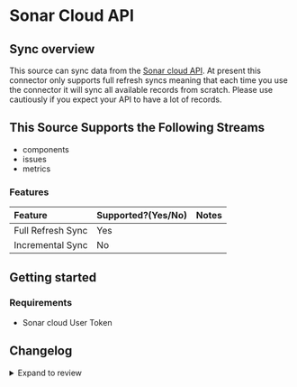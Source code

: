 # Sonar Cloud API

## Sync overview

This source can sync data from the [Sonar cloud API](https://sonarcloud.io/web_api). At present this connector only supports full refresh syncs meaning that each time you use the connector it will sync all available records from scratch. Please use cautiously if you expect your API to have a lot of records.

## This Source Supports the Following Streams

- components
- issues
- metrics

### Features

| Feature           | Supported?\(Yes/No\) | Notes |
| :---------------- | :------------------- | :---- |
| Full Refresh Sync | Yes                  |       |
| Incremental Sync  | No                   |       |

## Getting started

### Requirements

- Sonar cloud User Token

## Changelog

<details>
  <summary>Expand to review</summary>

| Version | Date                                                                  | Pull Request                                              | Subject                                                                         |
| :------ | :-------------------------------------------------------------------- | :-------------------------------------------------------- | :------------------------------------------------------------------------------ |
| 0.2.18 | 2025-04-12 | [57953](https://github.com/airbytehq/airbyte/pull/57953) | Update dependencies |
| 0.2.17 | 2025-04-05 | [57461](https://github.com/airbytehq/airbyte/pull/57461) | Update dependencies |
| 0.2.16 | 2025-03-29 | [56832](https://github.com/airbytehq/airbyte/pull/56832) | Update dependencies |
| 0.2.15 | 2025-03-22 | [56293](https://github.com/airbytehq/airbyte/pull/56293) | Update dependencies |
| 0.2.14 | 2025-03-08 | [55592](https://github.com/airbytehq/airbyte/pull/55592) | Update dependencies |
| 0.2.13 | 2025-03-01 | [55133](https://github.com/airbytehq/airbyte/pull/55133) | Update dependencies |
| 0.2.12 | 2025-02-22 | [54540](https://github.com/airbytehq/airbyte/pull/54540) | Update dependencies |
| 0.2.11 | 2025-02-15 | [54097](https://github.com/airbytehq/airbyte/pull/54097) | Update dependencies |
| 0.2.10 | 2025-02-08 | [53539](https://github.com/airbytehq/airbyte/pull/53539) | Update dependencies |
| 0.2.9 | 2025-02-01 | [53052](https://github.com/airbytehq/airbyte/pull/53052) | Update dependencies |
| 0.2.8 | 2025-01-25 | [52437](https://github.com/airbytehq/airbyte/pull/52437) | Update dependencies |
| 0.2.7 | 2025-01-18 | [52004](https://github.com/airbytehq/airbyte/pull/52004) | Update dependencies |
| 0.2.6 | 2025-01-11 | [51448](https://github.com/airbytehq/airbyte/pull/51448) | Update dependencies |
| 0.2.5 | 2024-12-28 | [50381](https://github.com/airbytehq/airbyte/pull/50381) | Update dependencies |
| 0.2.4 | 2024-12-14 | [49746](https://github.com/airbytehq/airbyte/pull/49746) | Update dependencies |
| 0.2.3 | 2024-12-12 | [48338](https://github.com/airbytehq/airbyte/pull/48338) | Update dependencies |
| 0.2.2 | 2024-10-28 | [47673](https://github.com/airbytehq/airbyte/pull/47673) | Update dependencies |
| 0.2.1 | 2024-08-16 | [44196](https://github.com/airbytehq/airbyte/pull/44196) | Bump source-declarative-manifest version |
| 0.2.0 | 2024-08-14 | [44063](https://github.com/airbytehq/airbyte/pull/44063) | Refactor connector to manifest-only format |
| 0.1.17 | 2024-08-10 | [43569](https://github.com/airbytehq/airbyte/pull/43569) | Update dependencies |
| 0.1.16 | 2024-08-03 | [43249](https://github.com/airbytehq/airbyte/pull/43249) | Update dependencies |
| 0.1.15 | 2024-07-27 | [42651](https://github.com/airbytehq/airbyte/pull/42651) | Update dependencies |
| 0.1.14 | 2024-07-20 | [42311](https://github.com/airbytehq/airbyte/pull/42311) | Update dependencies |
| 0.1.13 | 2024-07-13 | [41773](https://github.com/airbytehq/airbyte/pull/41773) | Update dependencies |
| 0.1.12 | 2024-07-10 | [41479](https://github.com/airbytehq/airbyte/pull/41479) | Update dependencies |
| 0.1.11 | 2024-07-09 | [41178](https://github.com/airbytehq/airbyte/pull/41178) | Update dependencies |
| 0.1.10 | 2024-07-06 | [40829](https://github.com/airbytehq/airbyte/pull/40829) | Update dependencies |
| 0.1.9 | 2024-06-25 | [40310](https://github.com/airbytehq/airbyte/pull/40310) | Update dependencies |
| 0.1.8 | 2024-06-22 | [40071](https://github.com/airbytehq/airbyte/pull/40071) | Update dependencies |
| 0.1.7 | 2024-06-06 | [39267](https://github.com/airbytehq/airbyte/pull/39267) | [autopull] Upgrade base image to v1.2.2 |
| 0.1.6 | 2024-05-25 | [38597](https://github.com/airbytehq/airbyte/pull/38597) | Make connector compatible with builder |
| 0.1.5 | 2024-04-19 | [37262](https://github.com/airbytehq/airbyte/pull/37262) | Updating to 0.80.0 CDK |
| 0.1.4 | 2024-04-18 | [37262](https://github.com/airbytehq/airbyte/pull/37262) | Manage dependencies with Poetry. |
| 0.1.3 | 2024-04-15 | [37262](https://github.com/airbytehq/airbyte/pull/37262) | Base image migration: remove Dockerfile and use the python-connector-base image |
| 0.1.2 | 2024-04-12 | [37262](https://github.com/airbytehq/airbyte/pull/37262) | schema descriptions |
| 0.1.1   | 2023-02-11 l [22868](https://github.com/airbytehq/airbyte/pull/22868) | Specified date formatting in specification                |
| 0.1.0   | 2022-10-26                                                            | [#18475](https://github.com/airbytehq/airbyte/pull/18475) | 🎉 New Source: Sonar Cloud API [low-code CDK]                                   |

</details>
